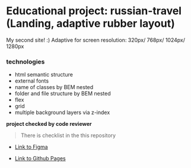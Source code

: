 # Educational project: russian-travel (Landing, adaptive rubber layout)
My second site! :) Adaptive for screen resolution: 320px/ 768px/ 1024px/ 1280px

### technologies
* html semantic structure
* external fonts
* name of classes by BEM nested
* folder and file structure by BEM nested
* flex
* grid
* multiple background layers via z-index

**project checked by code reviewer**

> There is checklist in the this repository

* [Link to Figma](https://www.figma.com/file/5S2WSbEFL6awjVWJ0NWL8Q/Sprint-3_-Russia-_-desktop-mobile?node-id=28503%3A0)

* [Link to Github Pages](https://oleg-kuzmin.github.io/russian-travel)